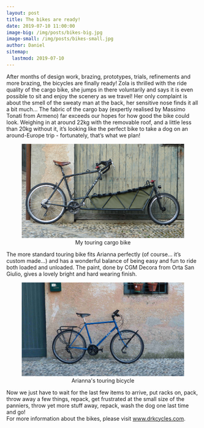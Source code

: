 ```yaml
---
layout: post
title: The bikes are ready!
date: 2019-07-10 11:00:00
image-big: /img/posts/bikes-big.jpg
image-small: /img/posts/bikes-small.jpg
author: Daniel
sitemap:
  lastmod: 2019-07-10
---
```

<!--caption: 'Even the bikes can enjoy a nice lake view!'-->
After months of design work, brazing, prototypes, trials, refinements and more brazing, the bicycles are finally ready! Zola is thrilled with the ride quality of the cargo bike, she jumps in there voluntarily and says it is even possible to sit and enjoy the scenery as we travel! Her only complaint is about the smell of the sweaty man at the back, her sensitive nose finds it all a bit much... The fabric of the cargo bay (expertly realised by Massimo Tonati from Armeno) far exceeds our hopes for how good the bike could look. Weighing in at around 22kg with the removable roof, and a little less than 20kg without it, it’s looking like the perfect bike to take a dog on an around-Europe trip - fortunately, that’s what we plan!

<div id="horizontal-image">
	<figure>
	<img class="img-responsive" src=" /img/posts/cargo2.jpg" alt="My touring cargo bike">
	<figcaption style="text-align: center;">My touring cargo bike</figcaption>
	</figure><p></p>
</div>

The more standard touring bike fits Arianna perfectly (of course... it’s custom made...) and has a wonderful balance of being easy and fun to ride both loaded and unloaded. The paint, done by CGM Decora from Orta San Giulio, gives a lovely bright and hard wearing finish. 

<div id="horizontal-image">
	<figure>
	<img class="img-responsive" src=" /img/posts/tourer.jpg" alt="Arianna's touring bicycle">
	<figcaption style="text-align: center;">Arianna's touring bicycle</figcaption>
	</figure><p></p>
</div>

Now we just have to wait for the last few items to arrive, put racks on, pack, throw away a few things, repack, get frustrated at the small size of the panniers, throw yet more stuff away, repack, wash the dog one last time and go! 
<br>
For more information about the bikes, please visit <a class="green" target="_blank"  href="https://drkcycles.com">www.drkcycles.com</a>.
